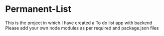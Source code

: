 # Permanent-List
This is the project in which I have created a To do list app with backend
Please add your own node modules as per required and package.json files
